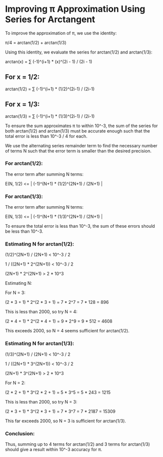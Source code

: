 # Improving π Approximation Using Series for Arctangent

To improve the approximation of π, we use the identity:

π/4 = arctan(1/2) + arctan(1/3)

Using this identity, we evaluate the series for arctan(1/2) and arctan(1/3):

arctan(x) = ∑ (-1)^(i+1) * (x)^(2i - 1) / (2i - 1)

## For x = 1/2:

arctan(1/2) = ∑ (-1)^(i+1) * (1/2)^(2i-1) / (2i-1)

## For x = 1/3:

arctan(1/3) = ∑ (-1)^(i+1) * (1/3)^(2i-1) / (2i-1)

To ensure the sum approximates π to within 10^-3, the sum of the series for both arctan(1/2) and arctan(1/3) must be accurate enough such that the total error is less than 10^-3 / 4 for each.

We use the alternating series remainder term to find the necessary number of terms N such that the error term is smaller than the desired precision.

### For arctan(1/2):

The error term after summing N terms:

E(N, 1/2) <= | (-1)^(N+1) * (1/2)^(2N+1) / (2N+1) |

### For arctan(1/3):

The error term after summing N terms:

E(N, 1/3) <= | (-1)^(N+1) * (1/3)^(2N+1) / (2N+1) |

To ensure the total error is less than 10^-3, the sum of these errors should be less than 10^-3.

### Estimating N for arctan(1/2):

(1/2)^(2N+1) / (2N+1) < 10^-3 / 2

1 / ((2N+1) * 2^(2N+1)) < 10^-3 / 2

(2N+1) * 2^(2N+1) > 2 * 10^3

Estimating N:

For N = 3:

(2 * 3 + 1) * 2^(2 * 3 + 1) = 7 * 2^7 = 7 * 128 = 896

This is less than 2000, so try N = 4:

(2 * 4 + 1) * 2^(2 * 4 + 1) = 9 * 2^9 = 9 * 512 = 4608

This exceeds 2000, so N = 4 seems sufficient for arctan(1/2).

### Estimating N for arctan(1/3):

(1/3)^(2N+1) / (2N+1) < 10^-3 / 2

1 / ((2N+1) * 3^(2N+1)) < 10^-3 / 2

(2N+1) * 3^(2N+1) > 2 * 10^3

For N = 2:

(2 * 2 + 1) * 3^(2 * 2 + 1) = 5 * 3^5 = 5 * 243 = 1215

This is less than 2000, so try N = 3:

(2 * 3 + 1) * 3^(2 * 3 + 1) = 7 * 3^7 = 7 * 2187 = 15309

This far exceeds 2000, so N = 3 is sufficient for arctan(1/3).

### Conclusion:

Thus, summing up to 4 terms for arctan(1/2) and 3 terms for arctan(1/3) should give a result within 10^-3 accuracy for π.
